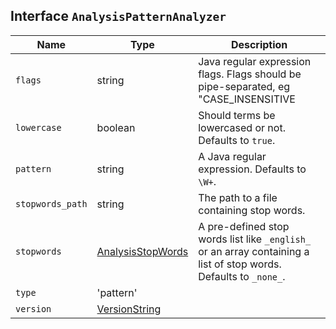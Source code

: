 ## Interface `AnalysisPatternAnalyzer`

| Name | Type | Description |
| - | - | - |
| `flags` | string | Java regular expression flags. Flags should be pipe-separated, eg "CASE_INSENSITIVE|COMMENTS". |
| `lowercase` | boolean | Should terms be lowercased or not. Defaults to `true`. |
| `pattern` | string | A Java regular expression. Defaults to `\W+`. |
| `stopwords_path` | string | The path to a file containing stop words. |
| `stopwords` | [AnalysisStopWords](./AnalysisStopWords.md) | A pre-defined stop words list like `_english_` or an array containing a list of stop words. Defaults to `_none_`. |
| `type` | 'pattern' | &nbsp; |
| `version` | [VersionString](./VersionString.md) | &nbsp; |
